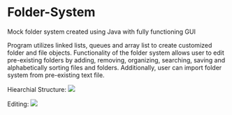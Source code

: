 # Folder-System

Mock folder system created using Java with fully functioning GUI  

Program utilizes linked lists, queues and array list to create customized folder and file objects. Functionality of the folder system allows user to edit pre-existing folders by adding, removing, organizing, searching, saving and alphabetically sorting files and folders. Additionally, user can import folder system from pre-existing text file.

Hiearchial Structure: 
<img src="README-IMAGES/Exemplar1.gif">


Editing: 
<img src="README-IMAGES/Exemplar2.gif">
